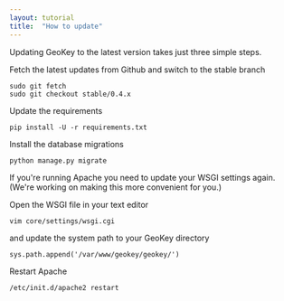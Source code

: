 ```yaml
---
layout: tutorial
title:  "How to update"
---
```


Updating GeoKey to the latest version takes just three simple steps.

Fetch the latest updates from Github and switch to the stable branch

```
sudo git fetch
sudo git checkout stable/0.4.x
```

Update the requirements

```
pip install -U -r requirements.txt
```

Install the database migrations

```
python manage.py migrate
```

If you're running Apache you need to update your WSGI settings again. (We're working on making this more convenient for you.)

Open the WSGI file in your text editor

```
vim core/settings/wsgi.cgi
```

and update the system path to your GeoKey directory

```
sys.path.append('/var/www/geokey/geokey/')
```

Restart Apache

```
/etc/init.d/apache2 restart
```
